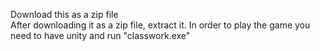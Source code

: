 Download this as a zip file
<br>
After downloading it as a zip file, extract it.
In order to play the game you need to have unity and run "classwork.exe"
